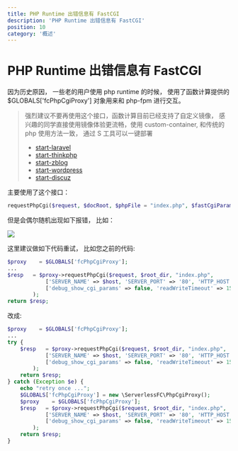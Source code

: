 ```yaml
---
title: PHP Runtime 出错信息有 FastCGI
description: 'PHP Runtime 出错信息有 FastCGI'
position: 10
category: '概述'
---
```


# PHP Runtime 出错信息有 FastCGI

因为历史原因， 一些老的用户使用 php runtime 的时候， 使用了函数计算提供的 $GLOBALS['fcPhpCgiProxy'] 对象用来和 php-fpm 进行交互。

> 强烈建议不要再使用这个接口，函数计算目前已经支持了自定义镜像， 感兴趣的同学直接使用镜像体验更流畅，使用 custom-container, 和传统的 php 使用方法一致， 通过 S 工具可以一键部署
>
> - [start-laravel](https://github.com/devsapp/start-laravel)
> - [start-thinkphp](https://github.com/devsapp/start-thinkphp)
> - [start-zblog](https://github.com/devsapp/start-zblog)
> - [start-wordpress](https://github.com/devsapp/start-wordpress)
> - [start-discuz](https://github.com/devsapp/start-discuz)

主要使用了这个接口：

```php
requestPhpCgi($request, $docRoot, $phpFile = "index.php", $fastCgiParams = [], $options = [])
```

但是会偶尔随机出现如下报错， 比如：

![](https://img.alicdn.com/imgextra/i1/O1CN01zOwtvV1JUF2yx2ov4_!!6000000001031-2-tps-1826-154.png)

这里建议做如下代码重试， 比如您之前的代码:

```php
$proxy    = $GLOBALS['fcPhpCgiProxy'];
...
$resp   = $proxy->requestPhpCgi($request, $root_dir, "index.php",
            ['SERVER_NAME' => $host, 'SERVER_PORT' => '80', 'HTTP_HOST' => $host],
            ['debug_show_cgi_params' => false, 'readWriteTimeout' => 15000]
        );
return $resp;
```

改成:

```php
$proxy    = $GLOBALS['fcPhpCgiProxy'];
...
try {
    $resp   = $proxy->requestPhpCgi($request, $root_dir, "index.php",
            ['SERVER_NAME' => $host, 'SERVER_PORT' => '80', 'HTTP_HOST' => $host],
            ['debug_show_cgi_params' => false, 'readWriteTimeout' => 15000]
        );
    return $resp;
} catch (Exception $e) {
    echo "retry once ...";
    $GLOBALS['fcPhpCgiProxy'] = new \ServerlessFC\PhpCgiProxy();
    $proxy    = $GLOBALS['fcPhpCgiProxy'];
    $resp   = $proxy->requestPhpCgi($request, $root_dir, "index.php",
            ['SERVER_NAME' => $host, 'SERVER_PORT' => '80', 'HTTP_HOST' => $host],
            ['debug_show_cgi_params' => false, 'readWriteTimeout' => 15000]
        );
    return $resp;
}
```
